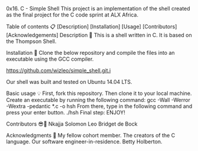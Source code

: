 0x16. C - Simple Shell
This project is an implementation of the shell created as the final project for the C code sprint at ALX Africa.

Table of contents 📋
[Description]
[Installation]
[Usage]
[Contributors]
[Acknowledgements]
Description 📧
This is a shell written in C. It is based on the Thompson Shell.

Installation 🔧
Clone the below repository and compile the files into an executable using the GCC compiler.

https://github.com/wizleo/simple_shell.git.i

Our shell was built and tested on Ubuntu 14.04 LTS.

Basic usage 💡
First, fork this repository.
Then clone it to your local machine.
Create an executable by running the following command:
gcc -Wall -Werror -Wextra -pedantic *.c -o hsh
From there, type in the following command and press your enter button.
./hsh
Final step: ENJOY!

Contributors 😎💪
Nkajja Solomon Leo
Bridget de Bock

Acknowledgments 🙏
My fellow cohort member.
The creators of the C language.
Our software engineer-in-residence.
Betty Holberton.
